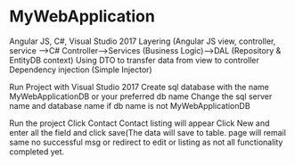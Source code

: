 # MyWebApplication

Angular JS, C#, Visual Studio 2017
Layering (Angular JS view, controller, service -->C# Controller-->Services (Business Logic)-->DAL (Repository & EntityDB context)
Using DTO to transfer data from view to controller
Dependency injection (Simple Injector)

Run Project with Visual Studio 2017
Create sql database with the name MyWebApplicationDB or your preferred db name
Change the sql server name and database name if db name is not MyWebApplicationDB 

Run the project
Click Contact
Contact listing will appear
Click New and enter all the field and click save(The data will save to table. page will remail same no successful msg or redirect to edit or listing as not all functionality completed yet.


 
